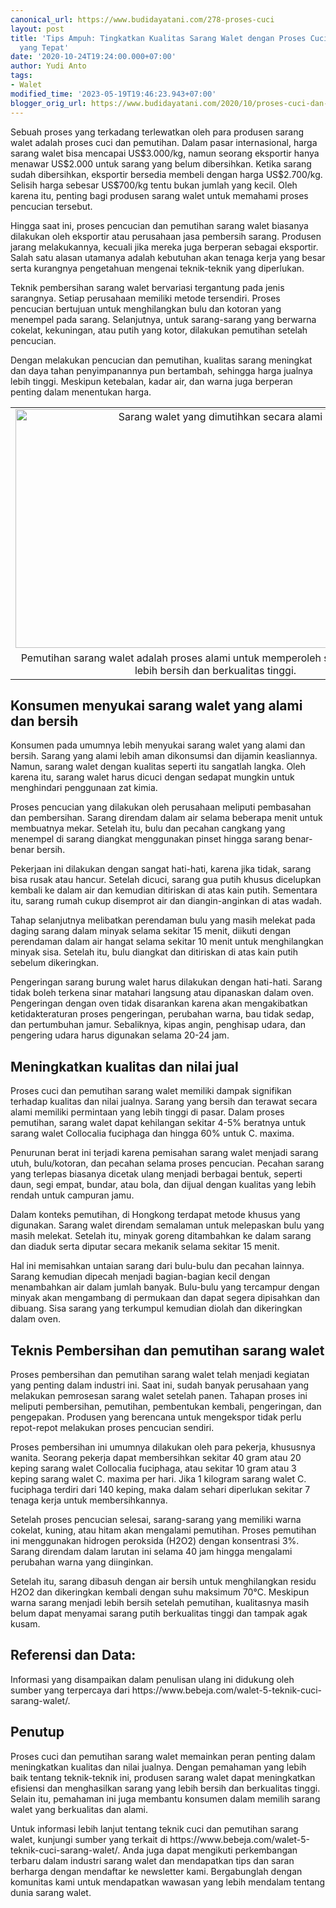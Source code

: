 ```yaml
---
canonical_url: https://www.budidayatani.com/278-proses-cuci
layout: post
title: 'Tips Ampuh: Tingkatkan Kualitas Sarang Walet dengan Proses Cuci dan Pemutihan
  yang Tepat'
date: '2020-10-24T19:24:00.000+07:00'
author: Yudi Anto
tags:
- Walet
modified_time: '2023-05-19T19:46:23.943+07:00'
blogger_orig_url: https://www.budidayatani.com/2020/10/proses-cuci-dan-pemutihan-sarang-walet.html
---
```


<p>Sebuah proses yang terkadang terlewatkan oleh para produsen sarang walet adalah proses cuci dan pemutihan. Dalam pasar internasional, harga sarang walet bisa mencapai US$3.000/kg, namun seorang eksportir hanya menawar US$2.000 untuk sarang yang belum dibersihkan. Ketika sarang sudah dibersihkan, eksportir bersedia membeli dengan harga US$2.700/kg. Selisih harga sebesar US$700/kg tentu bukan jumlah yang kecil. Oleh karena itu, penting bagi produsen sarang walet untuk memahami proses pencucian tersebut.</p><p>Hingga saat ini, proses pencucian dan pemutihan sarang walet biasanya dilakukan oleh eksportir atau perusahaan jasa pembersih sarang. Produsen jarang melakukannya, kecuali jika mereka juga berperan sebagai eksportir. Salah satu alasan utamanya adalah kebutuhan akan tenaga kerja yang besar serta kurangnya pengetahuan mengenai teknik-teknik yang diperlukan.</p><p>Teknik pembersihan sarang walet bervariasi tergantung pada jenis sarangnya. Setiap perusahaan memiliki metode tersendiri. Proses pencucian bertujuan untuk menghilangkan bulu dan kotoran yang menempel pada sarang. Selanjutnya, untuk sarang-sarang yang berwarna cokelat, kekuningan, atau putih yang kotor, dilakukan pemutihan setelah pencucian.</p><p>Dengan melakukan pencucian dan pemutihan, kualitas sarang meningkat dan daya tahan penyimpanannya pun bertambah, sehingga harga jualnya lebih tinggi. Meskipun ketebalan, kadar air, dan warna juga berperan penting dalam menentukan harga.</p><table align="center" cellpadding="0" cellspacing="0" class="tr-caption-container" style="margin-left: auto; margin-right: auto;"><tbody><tr><td style="text-align: center;"><a href="https://blogger.googleusercontent.com/img/b/R29vZ2xl/AVvXsEi1jEgNzFx5Y0BBIw76W8beTmO62CC2enngZY_ThadQERRFZ4HasmfTMCHPZkakeziZ1503HwvUyQXvzTBoKvoCHDUPZPCR1sGu5-yfC9aYihhHGue8gOjmlp6RLUys1M3ai3GS_11gxtFPhOe1x50LmKnXmvJedv12Y-9hi2xElcDqYvp_YInK_lA_wg/s1123/Gambar_Screenshot_2020-10-24%20%20(2).jpg" imageanchor="1" style="margin-left: auto; margin-right: auto;"><img alt="Sarang walet yang dimutihkan secara alami" border="0" data-original-height="672" data-original-width="1123" height="382" src="https://blogger.googleusercontent.com/img/b/R29vZ2xl/AVvXsEi1jEgNzFx5Y0BBIw76W8beTmO62CC2enngZY_ThadQERRFZ4HasmfTMCHPZkakeziZ1503HwvUyQXvzTBoKvoCHDUPZPCR1sGu5-yfC9aYihhHGue8gOjmlp6RLUys1M3ai3GS_11gxtFPhOe1x50LmKnXmvJedv12Y-9hi2xElcDqYvp_YInK_lA_wg/w640-h382/Gambar_Screenshot_2020-10-24%20%20(2).jpg" title="Pemutihan Sarang Walet: Proses dan Manfaatnya" width="640" /></a></td></tr><tr><td class="tr-caption" style="text-align: center;">Pemutihan sarang walet adalah proses alami untuk memperoleh sarang walet yang lebih bersih dan berkualitas tinggi.</td></tr></tbody></table><h2>Konsumen menyukai sarang walet yang alami dan bersih</h2><p>Konsumen pada umumnya lebih menyukai sarang walet yang alami dan bersih. Sarang yang alami lebih aman dikonsumsi dan dijamin keasliannya. Namun, sarang walet dengan kualitas seperti itu sangatlah langka. Oleh karena itu, sarang walet harus dicuci dengan sedapat mungkin untuk menghindari penggunaan zat kimia.</p><p>Proses pencucian yang dilakukan oleh perusahaan meliputi pembasahan dan pembersihan. Sarang direndam dalam air selama beberapa menit untuk membuatnya mekar. Setelah itu, bulu dan pecahan cangkang yang menempel di sarang diangkat menggunakan pinset hingga sarang benar-benar bersih.</p><p>Pekerjaan ini dilakukan dengan sangat hati-hati, karena jika tidak, sarang bisa rusak atau hancur. Setelah dicuci, sarang gua putih khusus dicelupkan kembali ke dalam air dan kemudian ditiriskan di atas kain putih. Sementara itu, sarang rumah cukup disemprot air dan diangin-anginkan di atas wadah.</p><p>Tahap selanjutnya melibatkan perendaman bulu yang masih melekat pada daging sarang dalam minyak selama sekitar 15 menit, diikuti dengan perendaman dalam air hangat selama sekitar 10 menit untuk menghilangkan minyak sisa. Setelah itu, bulu diangkat dan ditiriskan di atas kain putih sebelum dikeringkan.</p><p>Pengeringan sarang burung walet harus dilakukan dengan hati-hati. Sarang tidak boleh terkena sinar matahari langsung atau dipanaskan dalam oven. Pengeringan dengan oven tidak disarankan karena akan mengakibatkan ketidakteraturan proses pengeringan, perubahan warna, bau tidak sedap, dan pertumbuhan jamur. Sebaliknya, kipas angin, penghisap udara, dan pengering udara harus digunakan selama 20-24 jam.</p><h2>Meningkatkan kualitas dan nilai jual</h2><p>Proses cuci dan pemutihan sarang walet memiliki dampak signifikan terhadap kualitas dan nilai jualnya. Sarang yang bersih dan terawat secara alami memiliki permintaan yang lebih tinggi di pasar. Dalam proses pemutihan, sarang walet dapat kehilangan sekitar 4-5% beratnya untuk sarang walet Collocalia fuciphaga dan hingga 60% untuk C. maxima.</p><p>Penurunan berat ini terjadi karena pemisahan sarang walet menjadi sarang utuh, bulu/kotoran, dan pecahan selama proses pencucian. Pecahan sarang yang terlepas biasanya dicetak ulang menjadi berbagai bentuk, seperti daun, segi empat, bundar, atau bola, dan dijual dengan kualitas yang lebih rendah untuk campuran jamu.</p><p>Dalam konteks pemutihan, di Hongkong terdapat metode khusus yang digunakan. Sarang walet direndam semalaman untuk melepaskan bulu yang masih melekat. Setelah itu, minyak goreng ditambahkan ke dalam sarang dan diaduk serta diputar secara mekanik selama sekitar 15 menit.</p><p>Hal ini memisahkan untaian sarang dari bulu-bulu dan pecahan lainnya. Sarang kemudian dipecah menjadi bagian-bagian kecil dengan menambahkan air dalam jumlah banyak. Bulu-bulu yang tercampur dengan minyak akan mengambang di permukaan dan dapat segera dipisahkan dan dibuang. Sisa sarang yang terkumpul kemudian diolah dan dikeringkan dalam oven.</p><h2>Teknis Pembersihan dan pemutihan sarang walet</h2><p>Proses pembersihan dan pemutihan sarang walet telah menjadi kegiatan yang penting dalam industri ini. Saat ini, sudah banyak perusahaan yang melakukan pemrosesan sarang walet setelah panen. Tahapan proses ini meliputi pembersihan, pemutihan, pembentukan kembali, pengeringan, dan pengepakan. Produsen yang berencana untuk mengekspor tidak perlu repot-repot melakukan proses pencucian sendiri.</p><p>Proses pembersihan ini umumnya dilakukan oleh para pekerja, khususnya wanita. Seorang pekerja dapat membersihkan sekitar 40 gram atau 20 keping sarang walet Collocalia fuciphaga, atau sekitar 10 gram atau 3 keping sarang walet C. maxima per hari. Jika 1 kilogram sarang walet C. fuciphaga terdiri dari 140 keping, maka dalam sehari diperlukan sekitar 7 tenaga kerja untuk membersihkannya.</p><p>Setelah proses pencucian selesai, sarang-sarang yang memiliki warna cokelat, kuning, atau hitam akan mengalami pemutihan. Proses pemutihan ini menggunakan hidrogen peroksida (H2O2) dengan konsentrasi 3%. Sarang direndam dalam larutan ini selama 40 jam hingga mengalami perubahan warna yang diinginkan.</p><p>Setelah itu, sarang dibasuh dengan air bersih untuk menghilangkan residu H2O2 dan dikeringkan kembali dengan suhu maksimum 70°C. Meskipun warna sarang menjadi lebih bersih setelah pemutihan, kualitasnya masih belum dapat menyamai sarang putih berkualitas tinggi dan tampak agak kusam.</p><h2>Referensi dan Data:</h2><p>Informasi yang disampaikan dalam penulisan ulang ini didukung oleh sumber yang terpercaya dari https://www.bebeja.com/walet-5-teknik-cuci-sarang-walet/.</p><h2>Penutup</h2><p>Proses cuci dan pemutihan sarang walet memainkan peran penting dalam meningkatkan kualitas dan nilai jualnya. Dengan pemahaman yang lebih baik tentang teknik-teknik ini, produsen sarang walet dapat meningkatkan efisiensi dan menghasilkan sarang yang lebih bersih dan berkualitas tinggi. Selain itu, pemahaman ini juga membantu konsumen dalam memilih sarang walet yang berkualitas dan alami.</p><p>Untuk informasi lebih lanjut tentang teknik cuci dan pemutihan sarang walet, kunjungi sumber yang terkait di https://www.bebeja.com/walet-5-teknik-cuci-sarang-walet/. Anda juga dapat mengikuti perkembangan terbaru dalam industri sarang walet dan mendapatkan tips dan saran berharga dengan mendaftar ke newsletter kami. Bergabunglah dengan komunitas kami untuk mendapatkan wawasan yang lebih mendalam tentang dunia sarang walet.</p><p></p>